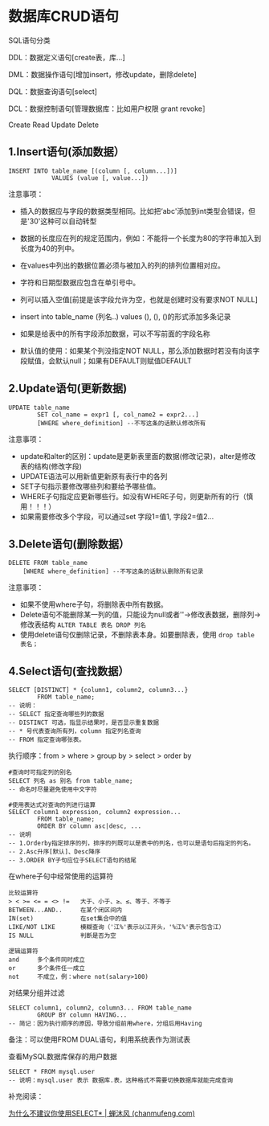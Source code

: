 

# 数据库CRUD语句

SQL语句分类

DDL：数据定义语句[create表，库...]

DML：数据操作语句[增加insert，修改update，删除delete]

DQL：数据查询语句[select]

DCL：数据控制语句[管理数据库：比如用户权限 grant revoke］



Create Read Update Delete

## 1.Insert语句(添加数据）

```mysql
INSERT INTO table_name [(column [, column...])]
			VALUES (value [, value...])
```



注意事项：

- 插入的数据应与字段的数据类型相同。比如把‘abc'添加到int类型会错误，但是'30'这种可以自动转型

- 数据的长度应在列的规定范围内，例如：不能将一个长度为80的字符串加入到长度为40的列中。

- 在values中列出的数据位置必须与被加入的列的排列位置相对应。

- 字符和日期型数据应包含在单引号中。

- 列可以插入空值[前提是该字段允许为空，也就是创建时没有要求NOT NULL]

- insert into table_name (列名..) values (), (), ()的形式添加多条记录

- 如果是给表中的所有字段添加数据，可以不写前面的字段名称

- 默认值的使用：如果某个列没指定NOT NULL，那么添加数据时若没有向该字段赋值，会默认null；如果有DEFAULT则赋值DEFAULT

  

## 2.Update语句(更新数据)

```mysql
UPDATE table_name
		SET col_name = expr1 [, col_name2 = expr2...]
		[WHERE where_definition] --不写这条的话默认修改所有
```

注意事项：

- update和alter的区别：update是更新表里面的数据(修改记录)，alter是修改表的结构(修改字段)
- UPDATE语法可以用新值更新原有表行中的各列
- SET子句指示要修改哪些列和要给予哪些值。
- WHERE子句指定应更新哪些行。如没有WHERE子句，则更新所有的行（慎用！！！）
- 如果需要修改多个字段，可以通过set 字段1=值1, 字段2=值2...

## 3.Delete语句(删除数据）

```mysql
DELETE FROM table_name
	[WHERE where_definition] --不写这条的话默认删除所有记录
```

注意事项：

- 如果不使用where子句，将删除表中所有数据。
- Delete语句不能删除某一列的值，只能设为null或者''->修改表数据，删除列->修改表结构 ```ALTER TABLE 表名 DROP 列名```
- 使用delete语句仅删除记录，不删除表本身。如要删除表，使用 ```drop table 表名；```



## 4.Select语句(查找数据）

```mysql
SELECT [DISTINCT] * {column1, column2, column3...}
		FROM table_name;
-- 说明：
-- SELECT 指定查询哪些列的数据
-- DISTINCT 可选，指显示结果时，是否显示重复数据
-- * 号代表查询所有列，column 指定列名查询
-- FROM 指定查询哪张表。

```

执行顺序：from > where > group by > select > order by

```mysql
#查询时可指定列的别名
SELECT 列名 as 别名 from table_name;
-- 命名时尽量避免使用中文字符

#使用表达式对查询的列进行运算
SELECT column1 expression, column2 expression...
		FROM table_name;
		ORDER BY column asc|desc, ...
-- 说明
-- 1.Orderby指定排序的列，排序的列既可以是表中的列名，也可以是语句后指定的列名。
-- 2.Asc升序[默认]、Desc降序
-- 3.ORDER BY子句应位于SELECT语句的结尾
```



在where子句中经常使用的运算符

```
比较运算符
> < >= <= = <> !=   大于、小于、≥、≤、等于、不等于
BETWEEN...AND..     在某个闭区间内
IN(set)				在set集合中的值
LIKE/NOT LIKE		模糊查询（'江%'表示以江开头，'%江%'表示包含江）
IS NULL				判断是否为空

逻辑运算符
and		多个条件同时成立
or		多个条件任一成立
not		不成立，例：where not(salary>100)
```



对结果分组并过滤

```mysql
SELECT column1, column2, column3... FROM table_name
		GROUP BY column HAVING...
-- 简记：因为执行顺序的原因，导致分组前用where，分组后用Having
```



备注：可以使用FROM DUAL语句，利用系统表作为测试表



查看MySQL数据库保存的用户数据

```mysql
SELECT * FROM mysql.user
-- 说明：mysql.user 表示 数据库.表，这种格式不需要切换数据库就能完成查询
```



补充阅读：

[为什么不建议你使用SELECT* | 蝉沐风 (chanmufeng.com)](https://www.chanmufeng.com/posts/storage/MySQL/为什么不建议你使用SELECT*.html)
